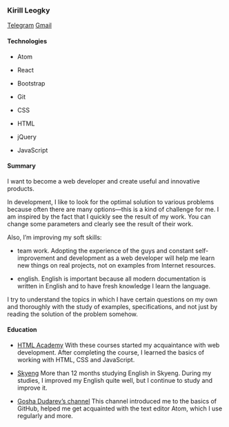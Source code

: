### Kirill Leogky

[Telegram](https://t.me/KirillLeogky) [Gmail](mailto:kirillmargheriti@gmail.com)

#### Technologies

- Atom

- React

- Bootstrap

- Git

- CSS

- HTML

- jQuery

- JavaScript


#### Summary
I want to become a web developer and create useful and innovative products.

In development, I like to look for the optimal solution to various problems because often there are many options—this is a kind of challenge for me. I am inspired by the fact that I quickly see the result of my work. You can change some parameters and clearly see the result of their work.

Also, I’m improving my soft skills:

- team work. Adopting the experience of the guys and constant self-improvement and development as a web developer will help me learn new things on real projects, not on examples from Internet resources.

- english. English is important because all modern documentation is written in English and to have fresh knowledge I learn the language.

I try to understand the topics in which I have certain questions on my own and thoroughly with the study of examples, specifications, and not just by reading the solution of the problem somehow.


#### Education
- [HTML Academy](https://htmlacademy.ru/profile/id812941/achievements)
With these courses started my acquaintance with web development. After completing the course, I learned the basics of working with HTML, CSS and JavaScript.

- [Skyeng](https://skyeng.ru/)
More than 12 months studying English in Skyeng. During my studies, I improved my English quite well, but I continue to study and improve it.

- [Gosha Dudarev’s channel](https://www.youtube.com/user/PlurrimiTube/videos)
This channel introduced me to the basics of GitHub, helped me get acquainted with the text editor Atom, which I use regularly and more.

